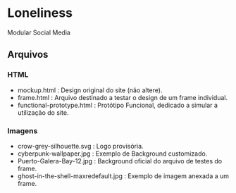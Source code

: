 # Loneliness
Modular Social Media

## Arquivos

### HTML
- mockup.html : Design original do site (não altere).
- frame.html : Arquivo destinado a testar o design de um frame individual.
- functional-prototype.html : Protótipo Funcional, dedicado a simular a utilização do site.

### Imagens
- crow-grey-silhouette.svg : Logo provisória.
- cyberpunk-wallpaper.jpg : Exemplo de Background customizado.
- Puerto-Galera-Bay-12.jpg : Background oficial do arquivo de testes do frame.
- ghost-in-the-shell-maxredefault.jpg : Exemplo de imagem anexada a um frame.
